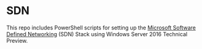 # SDN
This repo includes PowerShell scripts for setting up the [Microsoft Software Defined Networking](https://technet.microsoft.com/en-us/library/dn859239.aspx) (SDN) Stack using Windows Server 2016 Technical Preview.
